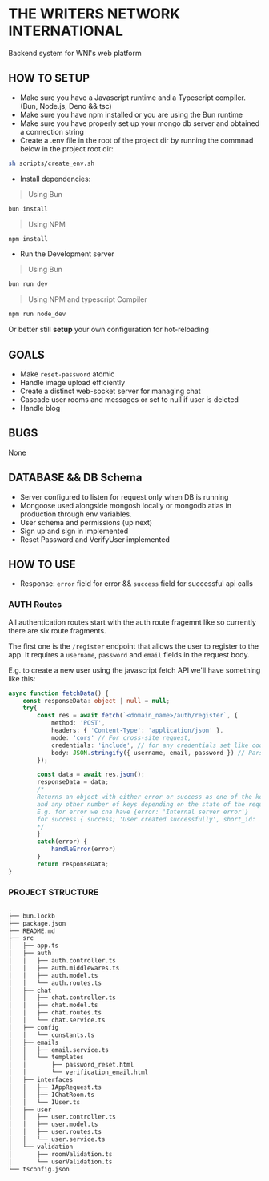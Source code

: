 # THE WRITERS NETWORK INTERNATIONAL
Backend system for WNI's web platform

## HOW TO SETUP
- Make sure you have a Javascript runtime and a Typescript compiler. (Bun, Node.js, Deno && tsc)
- Make sure you have npm installed or you are using the Bun runtime
- Make sure you have properly set up your mongo db server and obtained a connection string
- Create a .env file in the root of the project dir by running the commnad below in the project root dir:
```sh
sh scripts/create_env.sh 
```
- Install dependencies:
> Using Bun
```sh
bun install
```
> Using NPM
```sh
npm install
```
- Run the Development server
> Using Bun
```sh
bun run dev
```
> Using NPM and typescript Compiler
```sh
npm run node_dev
```
Or better still **setup** your own configuration for hot-reloading
## GOALS

- Make `reset-password` atomic
- Handle image upload efficiently
- Create a distinct web-socket server for managing chat
- Cascade user rooms and messages or set to null if user is deleted
- Handle blog

## BUGS
[None](https://www.adeyemiabiade.tech)

## DATABASE && DB Schema

- Server configured to listen for request only when DB is running
- Mongoose used alongside mongosh locally or mongodb atlas in production through env variables.
- User schema and permissions (up next)
- Sign up and sign in implemented
- Reset Password and VerifyUser implemented

## HOW TO USE
- Response: `error` field for error && `success` field for successful api calls


### AUTH Routes
All authentication routes start with the auth route fragemnt like so currently there are six route fragments.

The first one is the `/register` endpoint that allows the user to register to the app.
It requires a `username`, `password` and `email` fields in the request body.

E.g. to create a new user using the javascript fetch API we'll have something like this:
```ts
async function fetchData() {
    const responseData: object | null = null;
    try{
        const res = await fetch(`<domain_name>/auth/register`, {
            method: 'POST',
            headers: { 'Content-Type': 'application/json' },
            mode: 'cors' // For cross-site request,
            credentials: 'include', // for any credentials set like cookie, though there is none for now.
            body: JSON.stringify({ username, email, password }) // Parse user data as json
        });

        const data = await res.json();
        responseData = data;
        /* 
        Returns an object with either error or success as one of the keys 
        and any other number of keys depending on the state of the request.
        E.g. for error we cna have {error: 'Internal server error'}
        for success { success; 'User created successfully', short_id: 'SDFH12hhxddeifAS803NSFIGFhsdf' }
        */
        }
        catch(error) {
            handleError(error)
        }
        return responseData;
}
```

### PROJECT STRUCTURE
```sh
.
├── bun.lockb
├── package.json
├── README.md
├── src
│   ├── app.ts
│   ├── auth
│   │   ├── auth.controller.ts
│   │   ├── auth.middlewares.ts
│   │   ├── auth.model.ts
│   │   └── auth.routes.ts
│   ├── chat
│   │   ├── chat.controller.ts
│   │   ├── chat.model.ts
│   │   ├── chat.routes.ts
│   │   └── chat.service.ts
│   ├── config
│   │   └── constants.ts
│   ├── emails
│   │   ├── email.service.ts
│   │   └── templates
│   │       ├── password_reset.html
│   │       └── verification_email.html
│   ├── interfaces
│   │   ├── IAppRequest.ts
│   │   ├── IChatRoom.ts
│   │   └── IUser.ts
│   ├── user
│   │   ├── user.controller.ts
│   │   ├── user.model.ts
│   │   ├── user.routes.ts
│   │   └── user.service.ts
│   └── validation
│       ├── roomValidation.ts
│       └── userValidation.ts
└── tsconfig.json

```
